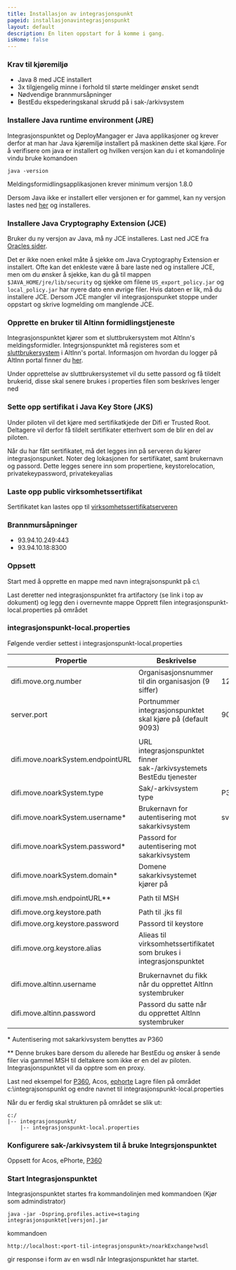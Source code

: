 ```yaml
---
title: Installasjon av integrasjonspunkt
pageid: installasjonavintegrasjonspunkt
layout: default
description: En liten oppstart for å komme i gang.
isHome: false
---
```


### Krav til kjøremiljø 

+ Java 8 med JCE installert
+ 3x tilgjengelig minne i forhold til størte meldinger ønsket sendt
+ Nødvendige brannmursåpninger
+ BestEdu ekspederingskanal skrudd på i sak-/arkivsystem


### Installere Java runtime environment (JRE)

Integrasjonspunktet og DeployMangager er Java applikasjoner og krever derfor at man har Java kjøremiljø installert på maskinen dette skal kjøre. 
For å verifisere om java er installert og hvilken versjon kan du i et komandolinje vindu bruke komandoen

```
java -version
```

Meldingsformidlingsapplikasjonen krever minimum versjon 1.8.0

Dersom Java ikke er installert eller versjonen er for gammel, kan ny versjon lastes ned [her](http://www.oracle.com/technetwork/java/javase/downloads/jdk8-downloads-2133151.html) og installeres.

### Installere Java Cryptography Extension (JCE)
Bruker du ny versjon av Java, må ny JCE installeres. Last ned JCE fra [Oracles sider](http://www.oracle.com/technetwork/java/javase/downloads/jce8-download-2133166.html).

Det er ikke noen enkel måte å sjekke om Java Cryptography Extension er installert. Ofte kan det enkleste være å bare laste ned og installere JCE, men om du ønsker å sjekke, kan du gå til mappen ```$JAVA_HOME/jre/lib/security``` og sjekke om filene ```US_export_policy.jar``` og ```local_policy.jar``` har nyere dato enn øvrige filer. Hvis datoen er lik, må du installere JCE.
Dersom JCE mangler vil integrasjonspunket stoppe under oppstart og skrive logmelding om manglende JCE.

### Opprette en bruker til Altinn formidlingstjeneste

Integrasjonspunktet kjører som et sluttbrukersystem mot AltInn's meldingsformidler. Integrsjonspunktet må registeres som et [sluttbrukersystem](https://www.altinn.no/no/Portalhjelp/Datasystemer/Sende-fra-sluttbrukersystem-datasystem/) i AltInn's portal.
Informasjon om hvordan du logger på AltInn portal finner du [her](https://www.altinn.no/no/Portalhjelp/Innlogging-og-rapportering/).

Under opprettelse av sluttbrukersystemet vil du sette passord og få tildelt brukerid, disse skal senere brukes i properties filen som beskrives lenger ned

### Sette opp sertifikat i Java Key Store (JKS)
Under piloten vil det kjøre med sertifikatkjede der Difi er Trusted Root. Deltagere vil derfor få tildelt sertifikater etterhvert som de blir en del av piloten.

Når du har fått sertifikatet, må det legges inn på serveren du kjører integrasjonspunket. Noter deg lokasjonen for sertifikatet, samt brukernavn og passord. 
Dette legges senere inn som propertiene, keystorelocation, privatekeypassword, privatekeyalias

### Laste opp public virksomhetssertifikat
Sertifikatet kan lastes opp til [virksomhetssertifikatserveren](https://beta-meldingsutveksling.difi.no/virksomhetssertifikat/)

### Brannmursåpninger

+ 93.94.10.249:443
+ 93.94.10.18:8300


### Oppsett

Start med å opprette en mappe med navn integrajsonspunkt på c:\ 

Last deretter ned integrasjonspunktet fra artifactory (se link i top av dokument) og legg den i overnevnte mappe
Opprett filen integrasjonspunkt-local.properties på området

### integrasjonspunkt-local.properties

Følgende verdier settest i integrasjonspunkt-local.properties

**Propertie**              			|**Beskrivelse**														|**Eksempel**
------------------------------------|-----------------------------------------------------------------------|-----------------
difi.move.org.number               	|Organisasjonsnummer til din organisasjon (9 siffer)					|123456789
server.port							|Portnummer integrasjonspunktet skal kjøre på (default 9093) 			| 9093		  
									|																		|
difi.move.noarkSystem.endpointURL 	|URL integrasjonspunktet finner sak-/arkivsystemets BestEdu tjenester 	| 
difi.move.noarkSystem.type        	|Sak/-arkivsystem type 													|P360/Acos/ePhorte																	
difi.move.noarkSystem.username\*   	|Brukernavn for autentisering mot sakarkivsystem						|svc_sakark
difi.move.noarkSystem.password\*   	|Passord for autentisering mot sakarkivsystem							|
difi.move.noarkSystem.domain\*     	|Domene sakarkivsystemet kjører på										|
									|																		|
difi.move.msh.endpointURL\*\*		|Path til MSH 															|
									|																		|
difi.move.org.keystore.path			|Path til .jks fil	 													|
difi.move.org.keystore.password    	|Passord til keystore 													|
difi.move.org.keystore.alias		|Alieas til virksomhetssertifikatet som brukes i integrasjonspunktet 	| 
									|																		|
difi.move.altinn.username         	|Brukernavnet du fikk når du opprettet AltInn systembruker				|
difi.move.altinn.password         	|Passord du satte når du opprettet AltInn systembruker					|



\* Autentisering mot sakarkivsystem benyttes av P360

\*\* Denne brukes bare dersom du allerede har BestEdu og ønsker å sende filer via gammel MSH til deltakere som ikke er en del av piloten. Integrasjonspunktet vil da opptre som en proxy.

Last ned eksempel for [P360](../resources/integrasjonspunkt-local.properties_360), Acos, [ephorte](../resources/integrasjonspunkt-local.properties_ephorte)
Lagre filen på området c:\integrajsonspunkt og endre navnet til integrasjonspunkt-local.properties


Når du er ferdig skal strukturen på området se slik ut:

```
c:/
|-- integrasjonspunkt/
	|-- integrasjonspunkt-local.properties
```


### Konfigurere sak-/arkivsystem til å bruke Integrsjonspunktet

Oppsett for Acos, ePhorte, [P360](../resources/Oppsett360.docx)


### Start Integrasjonspunktet
Integrasjonspunktet startes fra kommandolinjen med kommandoen (Kjør som admindistrator)

```
java -jar -Dspring.profiles.active=staging  integrasjonspunktet[versjon].jar
```


kommandoen
```
http://localhost:<port-til-integrasjonspunkt>/noarkExchange?wsdl
``` 

gir response i form av en wsdl når Integrasjonspunktet har startet.




